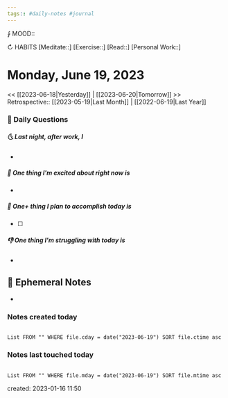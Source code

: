 ```yaml
---
tags:: #daily-notes #journal
---
```


⨑ MOOD::

↻ HABITS
[Meditate::]
[Exercise::]
[Read::]
[Personal Work::]

# Monday, June 19, 2023

\<\< [[2023-06-18|Yesterday]] | [[2023-06-20|Tomorrow]] >>
Retrospective:: [[2023-05-19|Last Month]] | [[2022-06-19|Last Year]]

### 📅 Daily Questions

##### 🌜 Last night, after work, I

-

##### 🙌 One thing I'm excited about right now is

-

##### 🚀 One+ thing I plan to accomplish today is

- [ ]

##### 👎 One thing I'm struggling with today is

-

## 📝 Ephemeral Notes

-

### Notes created today

```dataview

List FROM "" WHERE file.cday = date("2023-06-19") SORT file.ctime asc

```

### Notes last touched today

```dataview

List FROM "" WHERE file.mday = date("2023-06-19") SORT file.mtime asc

```

created: 2023-01-16 11:50
